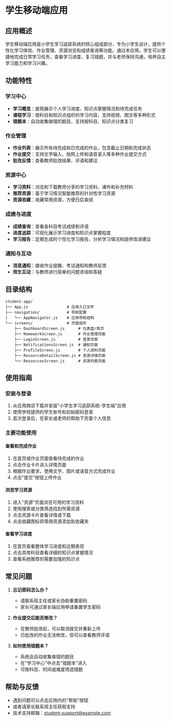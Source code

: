 # 学生移动端应用

## 应用概述

学生移动端应用是小学生学习追踪系统的核心组成部分，专为小学生设计，提供个性化学习体验、作业管理、资源浏览和成绩查询等功能。通过本应用，学生可以便捷地完成日常学习任务，查看学习进度，复习错题，并与老师保持沟通，培养自主学习能力和学习兴趣。

## 功能特性

### 学习中心
- **学习概览**：直观展示个人学习进度、知识点掌握情况和待完成任务
- **课程学习**：按科目和知识点组织的学习内容，支持视频、图文等多种形式
- **错题本**：自动收集做错的题目，支持按科目、知识点分类复习

### 作业管理
- **作业列表**：展示所有待完成和已完成的作业，包含截止日期和完成状态
- **作业提交**：支持文字输入、拍照上传和语音录入等多种作业提交方式
- **批改反馈**：查看教师批改结果、评语和建议

### 资源中心
- **学习资料**：浏览和下载教师分享的学习资料、课件和补充材料
- **推荐资源**：基于学习情况智能推荐的针对性学习资源
- **资源收藏**：收藏常用资源，方便日后查阅

### 成绩与进度
- **成绩查询**：查看各科目考试成绩和评语
- **进度追踪**：可视化展示学习进度和知识点掌握程度
- **学习报告**：定期生成的个性化学习报告，分析学习情况和提供改进建议

### 通知与互动
- **消息通知**：接收作业提醒、考试通知和教师反馈
- **师生互动**：与教师进行简单的问题咨询和答疑

## 目录结构

```
student-app/
├── App.js                 # 应用入口文件
├── navigation/            # 导航配置
│   └── AppNavigator.js    # 应用导航结构
└── screens/               # 页面组件
    ├── DashboardScreen.js      # 仪表盘/首页
    ├── HomeworkScreen.js       # 作业管理页面
    ├── LoginScreen.js          # 登录页面
    ├── NotificationsScreen.js  # 通知页面
    ├── ProfileScreen.js        # 个人资料页面
    ├── ResourceDetailScreen.js # 资源详情页面
    └── ResourcesScreen.js      # 资源列表页面
```

## 使用指南

### 安装与登录
1. 从应用商店下载并安装"小学生学习追踪系统-学生端"应用
2. 使用学校提供的学生账号和初始密码登录
3. 首次登录后，在家长或老师的帮助下完善个人信息

### 主要功能使用

#### 查看和完成作业
1. 在首页或作业页面查看待完成的作业
2. 点击作业卡片进入详情页面
3. 根据作业要求，使用文字、图片或语音方式完成作业
4. 点击"提交"按钮上传作业

#### 浏览学习资源
1. 进入"资源"页面浏览可用的学习资料
2. 使用搜索或分类筛选找到所需资源
3. 点击资源卡片查看详情或下载
4. 点击收藏图标将常用资源添加到收藏夹

#### 查看学习进度
1. 在首页查看整体学习进度和近期表现
2. 点击具体科目查看详细的知识点掌握情况
3. 查看系统推荐的需要加强的知识点

## 常见问题

1. **忘记密码怎么办？**
   - 请联系班主任或家长协助重置密码
   - 家长可通过家长端应用申请重置学生密码

2. **作业提交后能否修改？**
   - 在教师批改前，可以取消提交并重新上传
   - 已批改的作业无法修改，但可以查看教师评语

3. **如何使用错题本？**
   - 系统会自动收集做错的题目
   - 在"学习中心"中点击"错题本"进入
   - 可按科目、时间或难度筛选错题

## 帮助与反馈
- 遇到问题可以点击应用内的"帮助"按钮
- 或者请家长联系班主任获取支持
- 技术支持邮箱：student-support@example.com